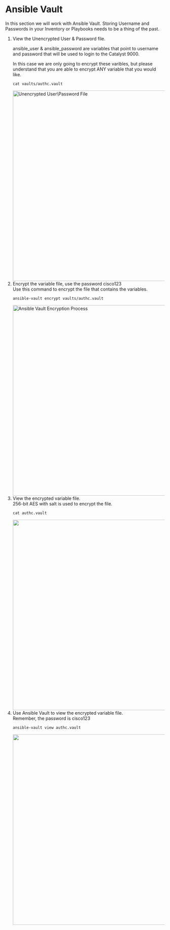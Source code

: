 # Ansible Vault

In this section we will work with Ansible Vault. 
Storing Username and Passwords in your Inventory or Playbooks needs to be a thing of the past. 

<ol>
<li>View the Unencrypted User & Password file. </li>  

ansible_user & ansible_password are variables that point to username and password that will be used to login to the Catalyst 9000.  
  
In this case we are only going to encrypt these varibles, but please understand that you are able to encrypt ANY variable that you would like.     

```cat vaults/authc.vault```  

<img src="/images/01-01-cat-authc-vault.png" alt="Unencrypted User\Password File" width=600>


<li>Encrypt the variable file, use the password cisco123 </li>
Use this command to encrypt the file that contains the variables.  
  
```ansible-vault encrypt vaults/authc.vault```  

<img src="/images/01-02-ansible-vault-encrypt.png" alt="Ansible Vault Encryption Process" width=600>
  
  
<li>View the encrypted variable file.</li>
256-bit AES with salt is used to encrypt the file.

```cat authc.vault```  

<img src="/images/" alt="" width=600>


<li>Use Ansible Vault to view the encrypted variable file.</li>
Remember, the password is cisco123

```ansible-vault view authc.vault```  

<img src="/images/" alt="" width=600>


</ol>  
